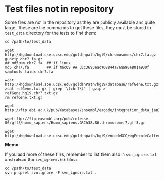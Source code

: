 Test files not in repository
============================

Some files are not in the repository as they are publicly available and quite
large. These are the commands to get these files, they must be stored in `test_data` directory
for the tests to find them:

```
cd /path/to/test_data

wget http://hgdownload.cse.ucsc.edu/goldenpath/hg19/chromosomes/chr7.fa.gz 
gunzip chr7.fa.gz
## md5sum chr7.fa  ## if linux
md5 chr7.fa        ## if MacOS ## 30c3693ead968844a769a90a801a900f
samtools faidx chr7.fa

wget http://hgdownload.soe.ucsc.edu/goldenPath/hg19/database/refGene.txt.gz
zcat refGene.txt.gz | grep '\tchr7\t' | gzip > refGene.hg19.chr7.txt.gz
rm refGene.txt.gz

wget http://ftp.ebi.ac.uk/pub/databases/ensembl/encode/integration_data_jan2011/byDataType/openchrom/jan2011/fdrPeaks/wgEncodeDukeDnase8988T.fdr01peaks.hg19.bb

wget ftp://ftp.ensembl.org/pub/release-86/gff3/homo_sapiens/Homo_sapiens.GRCh38.86.chromosome.7.gff3.gz

wget http://hgdownload.cse.ucsc.edu/goldenpath/hg19/encodeDCC/wgEncodeCaltechRnaSeq/wgEncodeCaltechRnaSeqGm12878R2x75Il400SigRep2V2.bigWig
```

**Memo**:

If you add more of these files, remember to list them also in `svn_ignore.txt`
and reload the `svn_ignore.txt` files:
 
```
cd /path/to/test_data
svn propset svn:ignore -F svn_ignore.txt .
``` 
